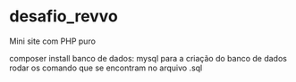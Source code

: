 # desafio_revvo
Mini site com PHP puro

composer install
banco de dados: mysql
para a criação do banco de dados rodar os comando que se encontram no arquivo .sql